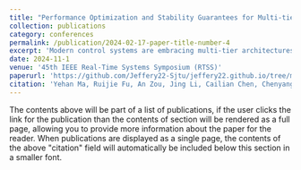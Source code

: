 ```yaml
---
title: "Performance Optimization and Stability Guarantees for Multi-tier Real-Time Control Systems"
collection: publications
category: conferences
permalink: /publication/2024-02-17-paper-title-number-4
excerpt: 'Modern control systems are embracing multi-tier architectures integrating end devices and edge servers. However, due to the distinct control performance demands associated with each control task, it is a formidable challenge to optimize the control performance of multiple control tasks subject to stringent computation resource constraints while guaranteeing stability. Moreover, inherent contradictions exist in the timing aspect between the stability guarantee, which relies on offline analysis, and the run-time control performance, which should be enhanced online. It is essential to bridge the gap between the real-time scheduling of control tasks and their actual control performance. In this paper, we propose a novel real-time scheduling approach for multi-tier control systems, which leverages end devices for executing real-time control tasks and edge devices for run time coordination. Specifically, we first introduce a new data driven value function, called time/state/utility functions (TSUF), for modeling control system performance. TSUF captures not only timing but also the dynamic states of the physical plants. Subsequently, we propose value-based control scheduling (VCS), which is a multi-granularity scheduling mechanism based on our TSUF value function. VCS distinguishes the scheduling of stability jobs for ensuring system stability and performance jobs for optimizing real-time control performance based on run-time physical states. Finally, through realistic case studies involving multiple control loops, we demonstrate the advantages of VCS over existing scheduling approaches in terms of both control and real-time performance.'
date: 2024-11-1
venue: '45th IEEE Real-Time Systems Symposium (RTSS)'
paperurl: 'https://github.com/Jeffery22-Sjtu/jeffery22.github.io/tree/master/files/Comprehensive_Optimal_Network_Scheduling_Strategies_for_Wireless_Control_Systems.pdf'
citation: 'Yehan Ma, Ruijie Fu, An Zou, Jing Li, Cailian Chen, Chenyang Lu, and Xinping Guan. (2024). Performance Optimization and Stability Guarantees for Multi-tier Real-Time Control Systems, 45th IEEE Real-Time Systems Symposium (RTSS).'
---
```


The contents above will be part of a list of publications, if the user clicks the link for the publication than the contents of section will be rendered as a full page, allowing you to provide more information about the paper for the reader. When publications are displayed as a single page, the contents of the above "citation" field will automatically be included below this section in a smaller font.
